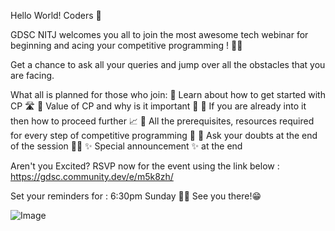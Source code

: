 Hello World! Coders 🌟

GDSC NITJ welcomes you all to join the most awesome tech webinar for beginning and acing your competitive programming ! 🎉🎊

Get a chance to ask all your queries and jump over all the obstacles that you are facing.

What all is planned for those who join:
🚀 Learn about how to get started with CP 🛣️
🚀 Value of CP and why is it important 🌟
🚀 If you are already into it then how to proceed further 📈
🚀 All the prerequisites, resources required for every step of competitive programming 💯
🚀 Ask your doubts at the end of the session 👍🏻 
✨ Special announcement ✨ at the end 

Aren't you Excited? RSVP now for the event using the link below :
https://gdsc.community.dev/e/m5k8zh/

Set your reminders for : 
6:30pm Sunday 🛑🛑
See you there!😁

![Image](/Utils/cp.jpeg)